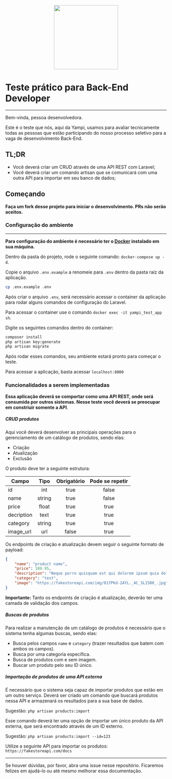 <p align="center"><a href="https://yampi.com.br" target="_blank"><img src="https://icons.yampi.me/svg/brand-yampi.svg" width="200"></a></p>

# Teste prático para Back-End Developer
***

Bem-vinda, pessoa desenvolvedora.

Este é o teste que nós, aqui da Yampi, usamos para avaliar tecnicamente todas as pessoas que estão participando do nosso processo seletivo para a vaga de desenvolvimento Back-End.

## TL;DR

- Você deverá criar um CRUD através de uma API REST com Laravel;
- Você deverá criar um comando artisan que se comunicará com uma outra API para importar em seu banco de dados;

## Começando

**Faça um fork desse projeto para iniciar o desenvolvimento. PRs não serão aceitos.**

### Configuração do ambiente
***

**Para configuração do ambiente é necessário ter o [Docker](https://docs.docker.com/desktop/) instalado em sua máquina.**

Dentro da pasta do projeto, rode o seguinte comando: `docker-compose up -d`.

Copie o arquivo `.env.example` a renomeie para `.env` dentro da pasta raíz da aplicação.

```bash
cp .env.example .env
```

Após criar o arquivo `.env`, será necessário acessar o container da aplicação para rodar alguns comandos de configuração do Laravel.

Para acessar o container use o comando `docker exec -it yampi_test_app sh`.

Digite os seguintes comandos dentro do container:

```bash
composer install
php artisan key:generate
php artisan migrate
```

Após rodar esses comandos, seu ambiente estará pronto para começar o teste.

Para acessar a aplicação, basta acessar `localhost:8000`

### Funcionalidades a serem implementadas

**Essa aplicação deverá se comportar como uma API REST, onde será consumida por outros sistemas. Nesse teste você deverá se preocupar em constriuir somente a API**. 

##### CRUD produtos

Aqui você deverá desenvolver as principais operações para o gerenciamento de um catálogo de produtos, sendo elas:

- Criação
- Atualização
- Exclusão

O produto deve ter a seguinte estrutura:

Campo       | Tipo      | Obrigatório   | Pode se repetir
----------- | :------:  | :------:      | :------:
id          | int       | true          | false
name        | string    | true          | false        
price       | float     | true          | true
decription  | text      | true          | true
category    | string    | true          | true
image_url   | url       | false         | true

Os endpoints de criação e atualização devem seguir o seguinte formato de payload:

```json
{
    "name": "product name",
    "price": 109.95,
    "description": "Neque porro quisquam est qui dolorem ipsum quia dolor sit amet, consectetur, adipisci velit...",
    "category": "test",
    "image": "https://fakestoreapi.com/img/81fPKd-2AYL._AC_SL1500_.jpg"
}
```

**Importante:** Tanto os endpoints de criação é atualização, deverão ter uma camada de validação dos campos.

##### Buscas de produtos

Para realizar a manutenção de um catálogo de produtos é necessário que o sistema tenha algumas buscas, sendo elas:

- Busca pelos campos `name` e `category` (trazer resultados que batem com ambos os campos).
- Busca por uma categoria específica.
- Busca de produtos com e sem imagem.
- Buscar um produto pelo seu ID único.

##### Importação de produtos de uma API externa

É necessário que o sistema seja capaz de importar produtos que estão em um outro serviço. Deverá ser criado um comando que buscará produtos nessa API e armazenará os resultados para a sua base de dados. 

Sugestão: `php artisan products:import`

Esse comando deverá ter uma opção de importar um único produto da API externa, que será encontrado através de um ID externo.

Sugestão: `php artisan products:import --id=123`

Utilize a seguinte API para importar os produtos: `https://fakestoreapi.com/docs`

---

Se houver dúvidas, por favor, abra uma issue nesse repositório. Ficaremos felizes em ajudá-lo ou até mesmo melhorar essa documentação.

